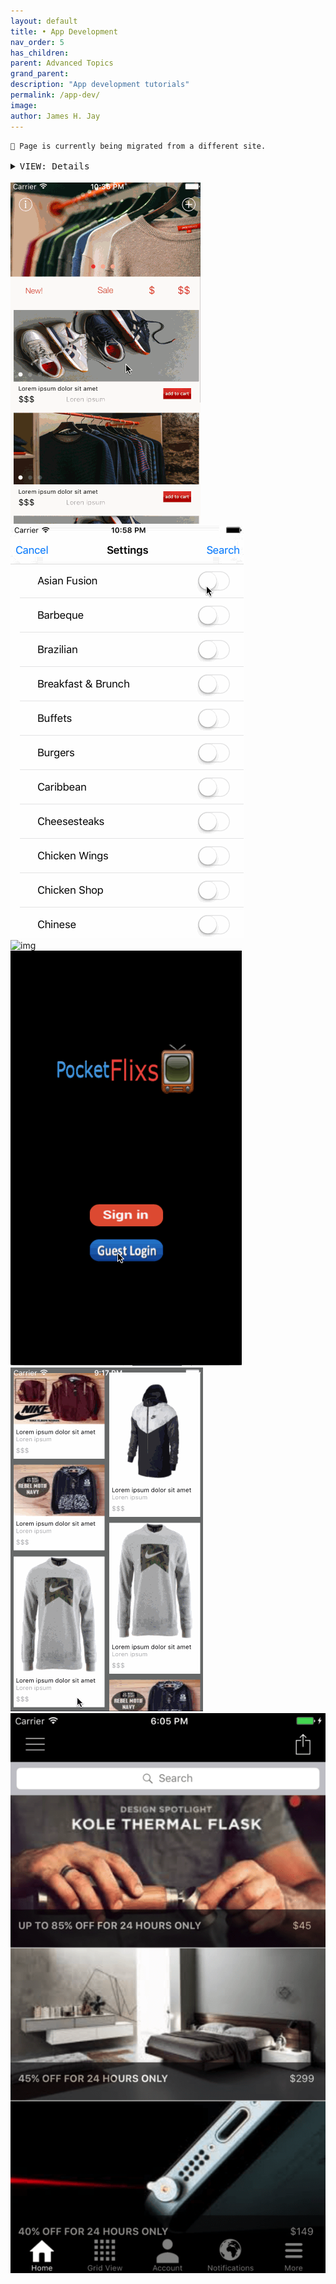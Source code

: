 ```yaml
---
layout: default
title: • App Development
nav_order: 5
has_children:  
parent: Advanced Topics
grand_parent: 
description: "App development tutorials"
permalink: /app-dev/
image: 
author: James H. Jay
---
```


```
📌 Page is currently being migrated from a different site.
```

<details close>
<summary><big><code>VIEW: Details</code></big></summary>
<small>• RESTful API integration <br>
• Social integration (Facebook, Google etc.)<br>
• Firebase backend, offline data/image caching<br>
• XMPP, Chat/messaging client.<br>
• Core Data, Locations, Animations, MapKit, Graphics, etc.<br>
• Architecture MVVM. OOP. POP<br>
• All persistence frameworks<br>
• Programmatically built Uls<br>
• Third-party framework/SDKs<br>
• OAuth, OAuth 2.0<br>
• Optimize CPU, memory management, thread-safe operations.<br>
• Crashlytics, LLDB, Unit Tests, Profiling, etc.<br></small>
</details>
<br>

<div class="row">
    <div class="column_profile">
            <img border="0" alt="img" src="/assets/gifs/eComm1.gif" alt =" shopping app">
    </div>
    <div class="column_profile">
            <img border="0" alt="img" src="/assets/gifs/Grubber.gif" alt =" food app">
    </div>
    <div class="column_profile">
            <img border="0" alt="img" src="/assets/gifs/Bungaloo.gif" alt =" destination app">
    </div>
</div>

<div class="row">
    <div class="column_profile">
            <img border="0" alt="img" src="/assets/gifs/PF.gif" alt =" entertainment app">
    </div>
    <div class="column_profile">
            <img border="0" alt="img" src="/assets/gifs/Nike.gif" alt =" shopping app">
    </div>
    <div class="column_profile">
            <img border="0" alt="img" src="/assets/gifs/eComm2.png" alt =" shopping app">
    </div>
</div>
